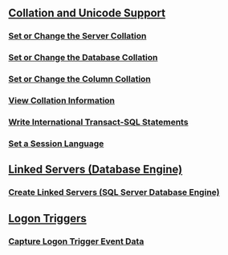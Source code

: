 ## [Collation and Unicode Support](collation-and-unicode-support.md)
### [Set or Change the Server Collation](set-or-change-the-server-collation.md)
### [Set or Change the Database Collation](set-or-change-the-database-collation.md)
### [Set or Change the Column Collation](set-or-change-the-column-collation.md)
### [View Collation Information](view-collation-information.md)
### [Write International Transact-SQL Statements](write-international-transact-sql-statements.md)
### [Set a Session Language](set-a-session-language.md)
## [Linked Servers (Database Engine)](../linked-servers/linked-servers-database-engine.md)
### [Create Linked Servers (SQL Server Database Engine)](../linked-servers/create-linked-servers-sql-server-database-engine.md)
## [Logon Triggers](../triggers/logon-triggers.md)
### [Capture Logon Trigger Event Data](../triggers/capture-logon-trigger-event-data.md)
